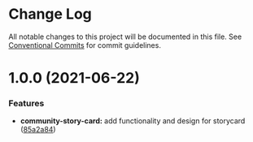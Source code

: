 # Change Log

All notable changes to this project will be documented in this file.
See [Conventional Commits](https://conventionalcommits.org) for commit guidelines.

# 1.0.0 (2021-06-22)


### Features

* **community-story-card:** add functionality and design for storycard ([85a2a84](https://github.com/telus/tds-community/commit/85a2a84b363037bc7d1971a64958de1cb5d77db1))
